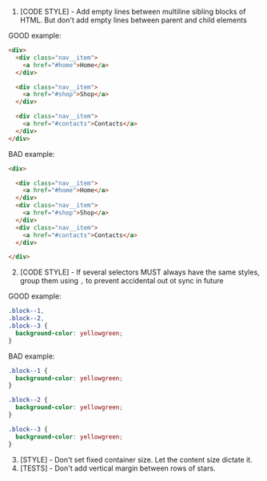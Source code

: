 1. [CODE STYLE] - Add empty lines between multiline sibling blocks of HTML.
But don't add empty lines between parent and child elements

GOOD example:
```html
<div>
  <div class="nav__item">
    <a href="#home">Home</a>
  </div>

  <div class="nav__item">
    <a href="#shop">Shop</a>
  </div>

  <div class="nav__item">
    <a href="#contacts">Contacts</a>
  </div>
</div>
```
BAD example:
```html
<div>

  <div class="nav__item">
    <a href="#home">Home</a>
  </div>
  <div class="nav__item">
    <a href="#shop">Shop</a>
  </div>
  <div class="nav__item">
    <a href="#contacts">Contacts</a>
  </div>

</div>
```

2. [CODE STYLE] - If several selectors MUST always have the same styles, group them using `,` to prevent accidental out ot sync in future

GOOD example:
```css
.block--1,
.block--2,
.block--3 {
  background-color: yellowgreen;
}
```

BAD example:
```css
.block--1 {
  background-color: yellowgreen;
}

.block--2 {
  background-color: yellowgreen;
}

.block--3 {
  background-color: yellowgreen;
}
```

3. [STYLE] - Don't set fixed container size. Let the content size dictate it.
4. [TESTS] - Don't add vertical margin between rows of stars.
